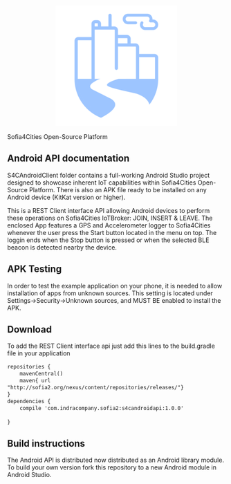 <p align="center">
  <a src='https://www.sofia4cities.com/'>
    <img src='s4c.png'/>
  </a>
</p>

Sofia4Cities Open-Source Platform
## Android API documentation

S4CAndroidClient folder contains a full-working Android Studio project designed to showcase inherent IoT capabilities within Sofia4Cities Open-Source Platform. 
There is also an APK file ready to be installed on any Android device (KitKat version or higher).

This is a REST Client interface API allowing Android devices to perform these operations on Sofia4Cities IoTBroker: JOIN, INSERT & LEAVE.
The enclosed App features a GPS and Accelerometer logger to Sofia4Cities whenever the user press the Start button located in the menu on top. The loggin ends when the Stop button is pressed or when the selected BLE beacon is detected nearby the device.

## APK Testing
In order to test the example application on your phone, it is needed to allow installation of apps from unknown sources. This setting is located under Settings->Security->Unknown sources, and MUST BE enabled to install the APK.

## Download
To add the REST Client interface api just add this lines to the build.gradle file in your application
```
repositories {
    mavenCentral()
    maven{ url "http://sofia2.org/nexus/content/repositories/releases/"}
}
dependencies {
    compile 'com.indracompany.sofia2:s4candroidapi:1.0.0'

}
```

## Build instructions

The Android API is distributed now distributed as an Android library module. To build your own version fork this repository to a new Android module in Android Studio.

